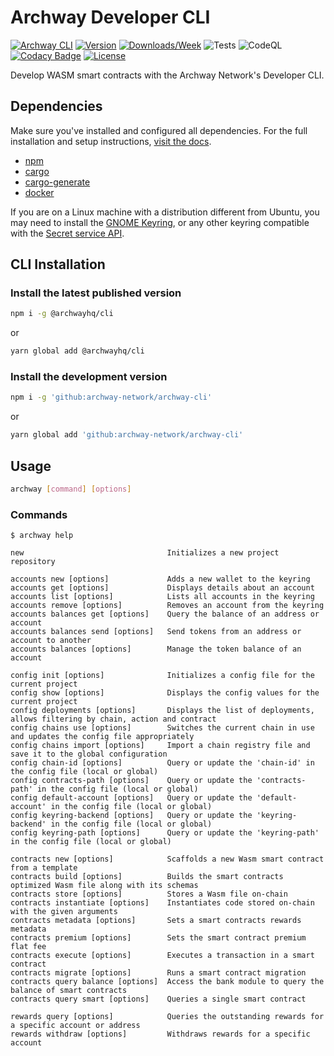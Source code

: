 # Archway Developer CLI

[![Archway CLI](https://img.shields.io/badge/cli-archway-brightgreen.svg)](https://docs.archway.io)
[![Version](https://img.shields.io/npm/v/@archwayhq/cli)](https://www.npmjs.com/package/@archwayhq/cli)
[![Downloads/Week](https://img.shields.io/npm/dw/@archwayhq/cli.svg)](https://npmjs.org/package/@archwayhq/cli)
![Tests](https://github.com/archway-network/archway-cli/actions/workflows/test.yml/badge.svg)
![CodeQL](https://github.com/archway-network/archway-cli/actions/workflows/codeql.yml/badge.svg)
[![Codacy Badge](https://app.codacy.com/project/badge/Grade/070b358e0ece44c2b45867d945c46a28)](https://app.codacy.com/gh/archway-network/archway-cli/dashboard?utm_source=gh&utm_medium=referral&utm_content=&utm_campaign=Badge_grade)
[![License](https://img.shields.io/github/license/archway-network/archway-cli?label=License&logo=opensourceinitiative&logoColor=white&color=informational)](https://opensource.org/licenses/Apache-2.0)

Develop WASM smart contracts with the Archway Network's Developer CLI.

## Dependencies

Make sure you've installed and configured all dependencies. For the full
installation and setup instructions, [visit the docs](https://docs.archway.io/developers/getting-started/install).

- [npm](https://docs.npmjs.com/downloading-and-installing-node-js-and-npm "Install Node.js and NPM")
- [cargo](https://doc.rust-lang.org/cargo/getting-started/installation.html "Install Cargo")
- [cargo-generate](https://crates.io/crates/cargo-generate "Install Cargo Generate")
- [docker](https://docs.docker.com/get-docker "Install Docker")

If you are on a Linux machine with a distribution different from Ubuntu, you may
need to install the [GNOME Keyring](https://wiki.archlinux.org/title/GNOME/Keyring),
or any other keyring compatible with the [Secret service API](https://www.gnu.org/software/emacs/manual/html_node/auth/Secret-Service-API.html).

## CLI Installation

### Install the latest published version

```bash
npm i -g @archwayhq/cli
```

or

```bash
yarn global add @archwayhq/cli
```

### Install the development version

```bash
npm i -g 'github:archway-network/archway-cli'
```

or

```bash
yarn global add 'github:archway-network/archway-cli'
```

## Usage

```bash
archway [command] [options]
```

### Commands

```console
$ archway help

new                                Initializes a new project repository

accounts new [options]             Adds a new wallet to the keyring
accounts get [options]             Displays details about an account
accounts list [options]            Lists all accounts in the keyring
accounts remove [options]          Removes an account from the keyring
accounts balances get [options]    Query the balance of an address or account
accounts balances send [options]   Send tokens from an address or account to another
accounts balances [options]        Manage the token balance of an account

config init [options]              Initializes a config file for the current project
config show [options]              Displays the config values for the current project
config deployments [options]       Displays the list of deployments, allows filtering by chain, action and contract
config chains use [options]        Switches the current chain in use and updates the config file appropriately
config chains import [options]     Import a chain registry file and save it to the global configuration
config chain-id [options]          Query or update the 'chain-id' in the config file (local or global)
config contracts-path [options]    Query or update the 'contracts-path' in the config file (local or global)
config default-account [options]   Query or update the 'default-account' in the config file (local or global)
config keyring-backend [options]   Query or update the 'keyring-backend' in the config file (local or global)
config keyring-path [options]      Query or update the 'keyring-path' in the config file (local or global)

contracts new [options]            Scaffolds a new Wasm smart contract from a template
contracts build [options]          Builds the smart contracts optimized Wasm file along with its schemas
contracts store [options]          Stores a Wasm file on-chain
contracts instantiate [options]    Instantiates code stored on-chain with the given arguments
contracts metadata [options]       Sets a smart contracts rewards metadata
contracts premium [options]        Sets the smart contract premium flat fee
contracts execute [options]        Executes a transaction in a smart contract
contracts migrate [options]        Runs a smart contract migration
contracts query balance [options]  Access the bank module to query the balance of smart contracts
contracts query smart [options]    Queries a single smart contract

rewards query [options]            Queries the outstanding rewards for a specific account or address
rewards withdraw [options]         Withdraws rewards for a specific account
```
